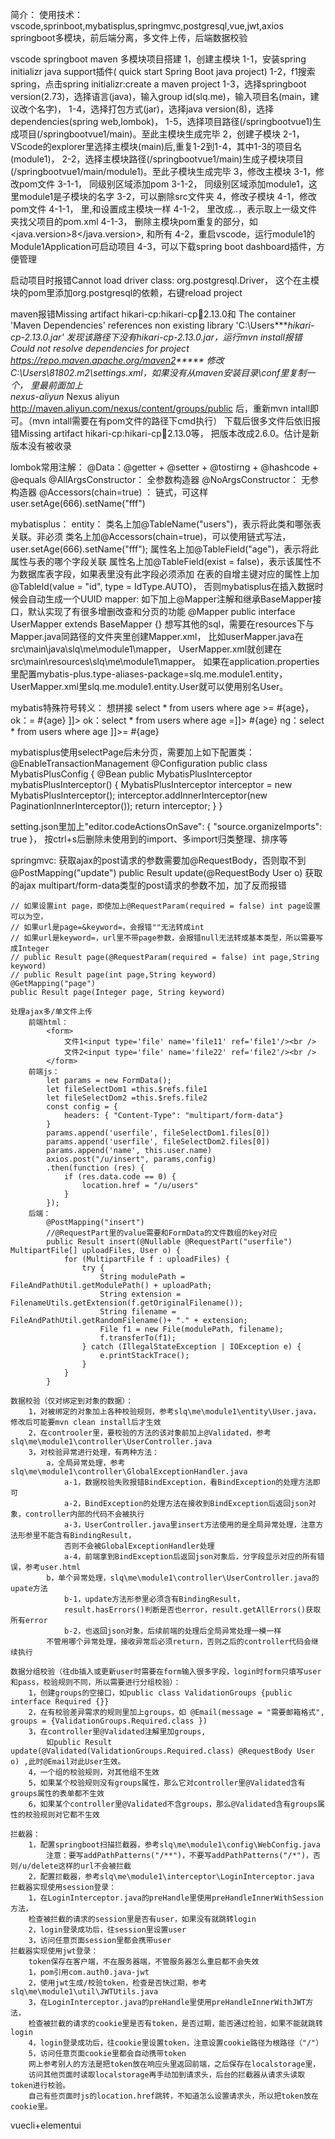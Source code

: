 简介：
    使用技术：vscode,sprinboot,mybatisplus,springmvc,postgresql,vue,jwt,axios
    springboot多模块，前后端分离，多文件上传，后端数据校验

vscode springboot maven 多模块项目搭建
    1，创建主模块
        1-1，安装spring initializr java support插件( quick start Spring Boot java project)
        1-2，f1搜索spring，点击spring initializr:create a maven project
        1-3，选择springboot version(2.73)，选择语言(java)，输入group id(slq.me)，输入项目名(main，建议改个名字)，
        1-4，选择打包方式(jar)，选择java version(8)，选择dependencies(spring web,lombok)，
        1-5，选择项目路径(/springbootvue1)生成项目(/springbootvue1/main)。至此主模块生成完毕
    2，创建子模块
        2-1，VScode的explorer里选择主模块(main)后,重复1-2到1-4，其中1-3的项目名(module1)，
        2-2，选择主模块路径(/springbootvue1/main)生成子模块项目(/springbootvue1/main/module1)。至此子模块生成完毕
    3，修改主模块
        3-1，修改pom文件
            3-1-1，	<name>同级别区域添加<packaging>pom</packaging>
            3-1-2，	<name>同级别区域添加<modules><module>module1</module></modules>，这里module1是子模块的名字
        3-2，可以删除src文件夹
    4，修改子模块
        4-1，修改pom文件
            4-1-1，	<parent>里<groupId>,<artifactId>和<version>设置成主模块一样
            4-1-2，	<parent>里<relativePath/>改成<relativePath>..</relativePath>，表示取上一级文件夹找父项目的pom.xml
            4-1-3，	删除主模块pom重复的部分，如<properties><java.version>8</java.version></properties>,
                    <plugins>和所有<dependency>
        4-2，重启vscode，运行module1的Module1Application可启动项目
        4-3，可以下载spring boot dashboard插件，方便管理

启动项目时报错Cannot load driver class: org.postgresql.Driver，
    这个在主模块的pom里添加org.postgresql的依赖，右键reload project

maven报错Missing artifact hikari-cp:hikari-cp:jar:2.13.0和
The container 'Maven Dependencies' references non existing library 'C:\Users****hikari-cp-2.13.0.jar'
    发现该路径下没有hikari-cp-2.13.0.jar，运行mvn install报错
    Could not resolve dependencies for project  https://repo.maven.apache.org/maven2*****
        修改C:\Users\81802\.m2\settings.xml，如果没有从maven安装目录\conf里复制一个，
        <mirros>里最前面加上  	 
            <mirror>
                <id>nexus-aliyun</id>
                <mirrorOf>*</mirrorOf>
                <name>Nexus aliyun</name>
                <url>http://maven.aliyun.com/nexus/content/groups/public</url>
            </mirror> 
        后，重新mvn intall即可。（mvn intall需要在有pom文件的路径下cmd执行）
        下载后很多文件后依旧报错Missing artifact hikari-cp:hikari-cp:jar:2.13.0等，
        把版本改成2.6.0。估计是新版本没有被收录

lombok常用注解：
    @Data：@getter + @setter + @tostirng + @hashcode + @equals
    @AllArgsConstructor： 全参数构造器
    @NoArgsConstructor： 无参构造器
    @Accessors(chain=true) ： 链式，可这样user.setAge(666).setName("fff")

mybatisplus：
    entity：
        类名上加@TableName("users")，表示将此类和哪张表关联。非必须
        类名上加@Accessors(chain=true)，可以使用链式写法，user.setAge(666).setName("fff");
        属性名上加@TableField("age")，表示将此属性与表的哪个字段关联
        属性名上加@TableField(exist = false)，表示该属性不为数据库表字段，如果表里没有此字段必须添加
        在表的自增主键对应的属性上加@TableId(value = "id", type = IdType.AUTO)，
            否则mybatisplus在插入数据时候会自动生成一个UUID
    mapper:
        如下加上@Mapper注解和继承BaseMapper<User>接口，默认实现了有很多增删改查和分页的功能
            @Mapper
            public interface UserMapper extends BaseMapper<User> {}
        想写其他的sql，需要在resources下与Mapper.java同路径的文件夹里创建Mapper.xml，
            比如userMapper.java在src\main\java\slq\me\module1\mapper，
            UserMapper.xml就创建在src\main\resources\slq\me\module1\mapper。
        如果在application.properties里配置mybatis-plus.type-aliases-package=slq.me.module1.entity，
            UserMapper.xml里slq.me.module1.entity.User就可以使用别名User。

        
mybatis特殊符号转义：
    想拼接 select * from users where age >= #{age}，
    ok：<![CDATA[   select * from users where age >= #{age}    ]]>
    ok：select * from users where age <![CDATA[>=]]> #{age}
    ng：select * from users where age <![CDATA[>]]>= #{age}

mybatisplus使用selectPage后未分页，需要加上如下配置类：
    @EnableTransactionManagement
    @Configuration
    public class MybatisPlusConfig {
        @Bean
        public MybatisPlusInterceptor mybatisPlusInterceptor() {
        MybatisPlusInterceptor interceptor = new MybatisPlusInterceptor();
        interceptor.addInnerInterceptor(new PaginationInnerInterceptor());
        return interceptor;
        }
    }

setting.json里加上"editor.codeActionsOnSave": { "source.organizeImports": true }，
按ctrl+s后删除未使用到的import、多import归类整理、排序等

springmvc:
    获取ajax的post请求的参数需要加@RequestBody，否则取不到
        @PostMapping("update")
        public Result update(@RequestBody User o) 
    获取的ajax multipart/form-data类型的post请求的参数不加，加了反而报错
    
    // 如果设置int page，即使加上@RequestParam(required = false) int page设置可以为空，
    // 如果url是page=&keyword=，会报错""无法转成int
    // 如果url是keyword=，url里不带page参数，会报错null无法转成基本类型，所以需要写成Integer
    // public Result page(@RequestParam(required = false) int page,String keyword) 
    // public Result page(int page,String keyword) 
    @GetMapping("page")
    public Result page(Integer page, String keyword) 

    处理ajax多/单文件上传
        前端html：
            <form>
                文件1<input type='file' name='file11' ref='file1'/><br />
                文件2<input type='file' name='file22' ref='file2'/><br />
            </form>
        前端js：
            let params = new FormData();
            let fileSelectDom1 =this.$refs.file1
            let fileSelectDom2 =this.$refs.file2     
            const config = {
                headers: { "Content-Type": "multipart/form-data"}
            }
            params.append('userfile', fileSelectDom1.files[0])        
            params.append('userfile', fileSelectDom2.files[0])
            params.append('name', this.user.name)
            axios.post("/u/insert", params,config)
            .then(function (res) {
                if (res.data.code == 0) {
                    location.href = "/u/users"
                }
            });
        后端：
            @PostMapping("insert")     
            //@RequestPart里的value需要和FormData的文件数组的key对应
            public Result insert(@Nullable @RequestPart("userfile") MultipartFile[] uploadFiles, User o) {
                for (MultipartFile f : uploadFiles) {
                    try {
                        String modulePath = FileAndPathUtil.getModulePath() + uploadPath;
                        String extension = FilenameUtils.getExtension(f.getOriginalFilename());
                        String filename = FileAndPathUtil.getRandomFilename()+ "." + extension;
                        File f1 = new File(modulePath, filename);
                        f.transferTo(f1);   
                    } catch (IllegalStateException | IOException e) {
                        e.printStackTrace();
                    }
                }
            }

    数据校验（仅对绑定到对象的数据）：
        1，对被绑定的对象加上各种校验规则，参考slq\me\module1\entity\User.java，修改后可能要mvn clean install后才生效
        2，在controoler里，要校验的方法的该对象前加上@Validated，参考slq\me\module1\controller\UserController.java
        3，对校验异常进行处理，有两种方法：
            a，全局异常处理，参考slq\me\module1\controller\GlobalExceptionHandler.java
                a-1，数据校验失败报错BindException，看BindException的处理方法即可
                a-2，BindException的处理方法在接收到BindException后返回json对象，controller内部的代码不会被执行
                a-3，UserController.java里insert方法使用的是全局异常处理，注意方法形参里不能含有BindingResult，
                否则不会被GlobalExceptionHandler处理
                a-4，前端拿到BindException后返回json对象后，分字段显示对应的所有错误，参考user.html
            b，单个异常处理，slq\me\module1\controller\UserController.java的upate方法
                b-1，update方法形参里必须含有BindingResult，
                result.hasErrors()判断是否也error，result.getAllErrors()获取所有error
                b-2，也返回json对象，后续前端的处理后全局异常处理一模一样
            不管用哪个异常处理，接收异常后必须return，否则之后的controller代码会继续执行
    
    数据分组校验（往db插入或更新user时需要在form输入很多字段，login时form只填写user和pass，校验规则不同，所以需要进行分组校验）：
        1，创建groups的空接口，如public class ValidationGroups {public interface Required {}}
        2，在有校验差异需求的规则里加上groups，如 @Email(message = "需要邮箱格式", groups = {ValidationGroups.Required.class })
        3，在controller里@Validated注解里加groups,
            如public Result update(@Validated(ValidationGroups.Required.class) @RequestBody User o) ,此时@Email对此User生效。
        4，一个组的校验规则，对其他组不生效
        5，如果某个校验规则没有groups属性，那么它对controller里@Validated含有groups属性的表单都不生效
        6，如果某个controller里@Validated不含groups，那么@Validated含有groups属性的校验规则对它都不生效

    拦截器：
        1，配置springboot扫描拦截器，参考slq\me\module1\config\WebConfig.java
            注意：要写addPathPatterns("/**")，不要写addPathPatterns("/*")，否则/u/delete这样的url不会被拦截
        2，配置拦截器，参考slq\me\module1\interceptor\LoginInterceptor.java
    拦截器实现使用session登录：
        1，在LoginInterceptor.java的preHandle里使用preHandleInnerWithSession方法，
        检查被拦截的请求的session里是否有user，如果没有就跳转login
        2，login登录成功后，往session里设置user
        3，访问任意页面session里都会携带user
    拦截器实现使用jwt登录：
        token保存在客户端，不在服务器端，不管服务器怎么重启都不会失效
        1，pom引用com.auth0.java-jwt
        2，使用jwt生成/校验token，检查是否快过期，参考slq\me\module1\util\JWTUtils.java
        3，在LoginInterceptor.java的preHandle里使用preHandleInnerWithJWT方法，
        检查被拦截的请求的cookie里是否有token，是否过期，能否通过检验，如果不能就跳转login
        4，login登录成功后，往cookie里设置token，注意设置cookie路径为根路径（"/"）
        5，访问任意页面cookie里都会自动携带token
        网上参考别人的方法是把token放在响应头里返回前端，之后保存在localstorage里，
        访问其他页面时读取localstorage再手动加到请求头，后台的拦截器从请求头读取token进行校验。
        自己有些页面时js的location.href跳转，不知道怎么设置请求头，所以把token放在cookie里。

vuecli+elementui